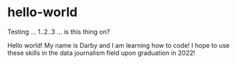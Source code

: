 # hello-world
Testing ... 1..2..3 ... is this thing on?

Hello world!
My name is Darby and I am learning how to code! I hope to use these skills in the data journalism field upon graduation in 2022!

